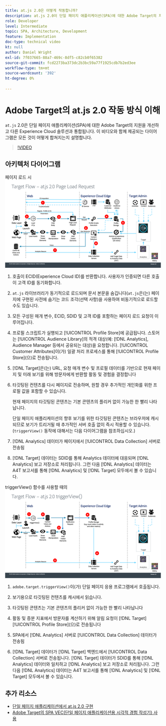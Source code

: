 ```yaml
---
title: at.js 2.0은 어떻게 작동합니까?
description: at.js 2.0이 단일 페이지 애플리케이션(SPA)에 대한 Adobe Target의 지원을 개선하고 다른 Experience Cloud 솔루션과 통합되는 방법을 알아봅니다.
role: Developer
level: Intermediate
topic: SPA, Architecture, Development
feature: Implementation
doc-type: technical video
kt: null
author: Daniel Wright
exl-id: 7f037665-88a7-469c-8df5-c82cb0f65382
source-git-commit: fcd2273ba373dc2b3bc59a77f1925cdb7b2ed3ee
workflow-type: tm+mt
source-wordcount: '392'
ht-degree: 0%

---
```


# Adobe Target의 at.js 2.0 작동 방식 이해

`at.js` 2.0은 단일 페이지 애플리케이션(SPA)에 대한 Adobe Target의 지원을 개선하고 다른 Experience Cloud 솔루션과 통합됩니다. 이 비디오와 함께 제공되는 다이어그램은 모든 것이 어떻게 합쳐지는지 설명합니다.

>[!VIDEO](https://video.tv.adobe.com/v/26250?quality=12)

## 아키텍처 다이어그램

페이지 로드 시 ![at.js 2.0 동작](assets/pageload.png)

1. 호출이 ECID(Experience Cloud ID)를 반환합니다. 사용자가 인증되면 다른 호출이 고객 ID를 동기화합니다.

1. `at.js` 라이브러리가 동기적으로 로드되며 문서 본문을 숨깁니다(`at.js`은(는) 페이지에 구현된 사전에 숨기는 코드 조각(선택 사항)을 사용하여 비동기적으로 로드할 수도 있습니다.

1. 모든 구성된 매개 변수, ECID, SDID 및 고객 ID를 포함하는 페이지 로드 요청이 이루어집니다.

1. 프로필 스크립트가 실행되고 [!UICONTROL Profile Store]에 공급됩니다. 스토어는 [!UICONTROL Audience Library]의 적격 대상(예: [!DNL Analytics], Audience Manager 등에서 공유되는 대상)을 요청합니다. [!UICONTROL Customer Attributes]이(가) 일괄 처리 프로세스를 통해 [!UICONTROL Profile Store]&#x200B;(으)로 전송됩니다.
1. [!DNL Target]은(는) URL, 요청 매개 변수 및 프로필 데이터를 기반으로 현재 페이지 및 미래 보기를 위해 방문자에게 반환할 활동 및 경험을 결정합니다

1. 타깃팅된 컨텐츠를 다시 페이지로 전송하며, 원할 경우 추가적인 개인화를 위한 프로필 값을 포함할 수 있습니다.

   현재 페이지의 타깃팅된 콘텐츠는 기본 콘텐츠의 플리커 없이 가능한 한 빨리 나타납니다.

   단일 페이지 애플리케이션의 향후 보기를 위한 타깃팅된 콘텐츠는 브라우저에 캐시되므로 보기가 트리거될 때 추가적인 서버 호출 없이 즉시 적용할 수 있습니다. (`triggerView()` 동작에 대해서는 다음 다이어그램을 참조하십시오.)

1. [!DNL Analytics] 데이터가 페이지에서 [!UICONTROL Data Collection] 서버로 전송됨
1. [!DNL Target] 데이터는 SDID를 통해 Analytics 데이터에 대응되며 [!DNL Analytics] 보고 저장소로 처리됩니다. 그런 다음 [!DNL Analytics] 데이터는 A4T 보고서를 통해 [!DNL Analytics] 및 [!DNL Target] 모두에서 볼 수 있습니다.

triggerView() 함수를 사용할 때의 ![at.js 2.0 동작](assets/triggerview.png)

1. `adobe.target.triggerView()`이(가) 단일 페이지 응용 프로그램에서 호출됩니다.
1. 보기용으로 타깃팅된 컨텐츠를 캐시에서 읽습니다.

1. 타깃팅된 콘텐츠는 기본 콘텐츠의 플리커 없이 가능한 한 빨리 나타납니다

1. 활동 및 증분 지표에서 방문자를 계산하기 위해 알림 요청이 [!DNL Target] [!UICONTROL Profile Store]&#x200B;(으)로 전송됩니다
1. SPA에서 [!DNL Analytics] 서버로 [!UICONTROL Data Collection] 데이터가 전송됨

1. [!DNL Target] 데이터가 [!DNL Target] 백엔드에서 [!UICONTROL Data Collection] 서버로 전송됩니다. [!DNL Target] 데이터가 SDID를 통해 [!DNL Analytics] 데이터와 일치하고 [!DNL Analytics] 보고 저장소로 처리됩니다. 그런 다음 [!DNL Analytics] 데이터는 A4T 보고서를 통해 [!DNL Analytics] 및 [!DNL Target] 모두에서 볼 수 있습니다.

## 추가 리소스

* [단일 페이지 애플리케이션에서 at.js 2.0 구현](implement-atjs-20-in-a-single-page-application.md)
* [Adobe Target의 SPA VEC(단일 페이지 애플리케이션용 시각적 경험 작성기) 사용](../experiences/use-the-visual-experience-composer-for-single-page-applications.md)
